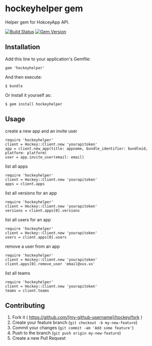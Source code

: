 # hockeyhelper gem

Helper gem for HokceyApp API.

[![Build Status](https://travis-ci.org/yagihiro/hockey.svg?branch=master)](https://travis-ci.org/yagihiro/hockey)
[![Gem Version](https://badge.fury.io/rb/hockeyhelper.svg)](http://badge.fury.io/rb/hockeyhelper)

## Installation

Add this line to your application's Gemfile:

    gem 'hockeyhelper'

And then execute:

    $ bundle

Or install it yourself as:

    $ gem install hockeyhelper

## Usage

create a new app and an invite user

    require 'hockeyhelper'
    client = Hockey::Client.new 'yourapitoken'
    app = client.new_app(title: appname, bundle_identifier: bundleid, platform: platform)
    user = app.invite_user(email: email)

list all apps

    require 'hockeyhelper'
    client = Hockey::Client.new 'yourapitoken'
    apps = client.apps

list all versions for an app

    require 'hockeyhelper'
    client = Hockey::Client.new 'yourapitoken'
    versions = client.apps[0].versions

list all users for an app

    require 'hockeyhelper'
    client = Hockey::Client.new 'yourapitoken'
    users = client.apps[0].users

remove a user from an app

    require 'hockeyhelper'
    client = Hockey::Client.new 'yourapitoken'
    client.apps[0].remove_user 'email@xxx.xx'

list all teams

    require 'hockeyhelper'
    client = Hockey::Client.new 'yourapitoken'
    teams = client.teams

## Contributing

1. Fork it ( https://github.com/[my-github-username]/hockey/fork )
2. Create your feature branch (`git checkout -b my-new-feature`)
3. Commit your changes (`git commit -am 'Add some feature'`)
4. Push to the branch (`git push origin my-new-feature`)
5. Create a new Pull Request
